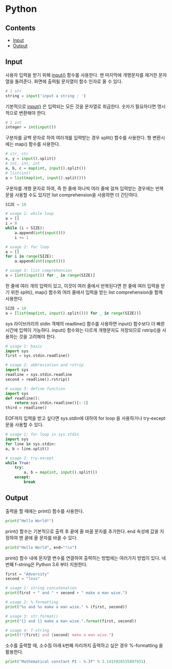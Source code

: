 # Python

## Contents

- [Input](#Input)
- [Output](#Output)

## Input

사용자 입력을 받기 위해 [input()][input] 함수를 사용한다. 맨 마지막에 개행문자를 제거한 문자열을 돌려준다. 화면에 출력될 문자열이 함수 인자로 올 수 있다.

```python
# 1 str
string = input('input a string : ')
```

기본적으로 [input()][input] 은 입력되는 모든 것을 문자열로 취급한다. 숫자가 필요하다면 명시적으로 변환해야 한다.

```python
# 1 int
integer = int(input())
```

구분자를 공백 문자로 하여 여러개를 입력받는 경우 split() 함수를 사용한다. 형 변환시에는 map() 함수를 사용한다.

```python
# str, str
x, y = input().split()
# int, int, int
a, b, c = map(int, input().split())
# list(int)
a = list(map(int, input().split()))
```

구분자를 개행 문자로 하여, 즉 한 줄에 하나씩 여러 줄에 걸쳐 입력받는 경우에는 반복문을 사용할 수도 있지만 list comprehension을 사용하면 더 간단하다.

```python
SIZE = 10

# usage 1: while loop
a = []
i = 0
while (i < SIZE):
    a.append(int(input()))
    i += 1

# usage 2: for loop
a = []
for i in range(SIZE):
    a.append(int(input()))

# usage 3: list comprehension
a = [int(input()) for _ in range(SIZE)]
```

한 줄에 여러 개의 입력이 있고, 이것이 여러 줄에서 반복된다면 한 줄에 여러 입력을 받기 위한 split(), map() 함수와 여러 줄에서 입력을 받는 list comprehension을 함께 사용한다.

```python
SIZE = 10
a = [list(map(int, input().split())) for _ in range(SIZE))]
```

sys 라이브러리의 stdin 객체의 readline() 함수를 사용하면 input() 함수보다 더 빠른 시간에 입력이 가능하다. input() 함수와는 다르게 개행문자도 저장되므로 rstrip()을 사용하는 것을 고려해야 한다.

```python
# usage 1: basic
import sys
first = sys.stdin.readline()

# usage 2: abbreviation and rstrip
import sys
readline = sys.stdin.readline
second = readline().rstrip()

# usage 3: define function
import sys
def readline():
	return sys.stdin.readline()[:-1]
third = readline()
```

EOF까지 입력을 받고 싶다면 sys.stdin에 대하여 for loop 을 사용하거나 try-except 문을 사용할 수 있다.

```python
# usage 1: for loop in sys.stdin
import sys
for line in sys.stdin:
a, b = line.split()

# usage 2: try-except
while True:
    try:
        a, b = map(int, input().split())
    except:
        break
```

## Output

출력을 할 때에는 print() 함수를 사용한다.

```python
print("Hello World!")
```

print() 함수는 기본적으로 출력 후 끝에 줄 바꿈 문자를 추가한다. end 속성에 값을 지정하여 맨 끝에 올 문자를 바꿀 수 있다.

```python
print("Hello World", end="!\n")
```

print() 함수 내에 문자열 변수를 연결하여 출력하는 방법에는 여러가지 방법이 있다. 네번째 f-string은 Python 3.6 부터 지원한다.

```python
first = "Adversity"
second = "loss"

# usage 1: string concatenation
print(first + " and " + second + " make a man wise.")

# usage 2: %-formatting
print("%s and %s make a man wise." % (first, second))

# usage 3: str.format()
print("{} and {} make a man wise.".format(first, second))

# usage 4: f-string
print(f"{first} and {second} make a man wise.")
```

소수를 출력할 때, 소수점 아래 k번째 자리까지 출력하고 싶은 경우 %-formatting 을 활용한다.

```python
print("Mathematical constant PI : %.3f" % 3.1415926535897931)
```

[input]: https://docs.python.org/3/library/functions.html#input "open python official docs"
